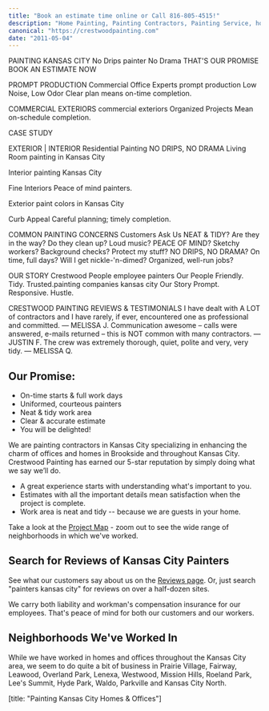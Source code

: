 ```yaml
---
title: "Book an estimate time online or Call 816-805-4515!"
description: "Home Painting, Painting Contractors, Painting Service, house painting, Kansas City Painting Contractor, Office Painting, Home Painters, Painting Company,\" Mission Hills, keywords: \"Prairie Village, Leawood, House Painter, Exterior House Painting, Wood Finishing, Interior Painting,"
canonical: "https://crestwoodpainting.com"
date: "2011-05-04"
---
```


<!-- 2011-05-04-home.md -->
PAINTING KANSAS CITY
No Drips
painter
No Drama
THAT'S OUR PROMISE
BOOK AN ESTIMATE NOW

PROMPT PRODUCTION
Commercial Office Experts
prompt production
Low Noise, Low Odor
Clear plan means on-time completion.

COMMERCIAL EXTERIORS
commercial exteriors
Organized Projects
Mean on-schedule completion.

CASE STUDY


EXTERIOR | INTERIOR
Residential Painting
NO DRIPS, NO DRAMA
Living Room painting in Kansas City
 

Interior painting Kansas City

Fine Interiors
Peace of mind painters.

 

Exterior paint colors in Kansas City

Curb Appeal
Careful planning; timely completion.

COMMON PAINTING CONCERNS
Customers Ask Us
NEAT & TIDY?
Are they in the way?
Do they clean up?
Loud music?
PEACE OF MIND?
Sketchy workers?
Background checks?
Protect my stuff?
NO DRIPS, NO DRAMA?
On time, full days?
Will I get nickle-'n-dimed?
Organized, well-run jobs?

OUR STORY
Crestwood People
employee painters
Our People
Friendly. Tidy. Trusted.painting companies kansas city
Our Story
Prompt. Responsive. Hustle.

CRESTWOOD PAINTING REVIEWS & TESTIMONIALS
I have dealt with A LOT of contractors and I have rarely, if ever, encountered one as professional and committed.
— MELISSA J.
Communication awesome – calls were answered, e-mails returned – this is NOT common with many contractors.
— JUSTIN F.
The crew was extremely thorough, quiet, polite and very, very tidy.
— MELISSA Q.




## Our Promise:

- On-time starts & full work days
- Uniformed, courteous painters
- Neat & tidy work area
- Clear & accurate estimate
- You will be delighted!

We are painting contractors in Kansas City specializing in enhancing the charm of offices and homes in Brookside and throughout Kansas City.  Crestwood Painting has earned our 5-star reputation by simply doing what we say we’ll do.

- A great experience starts with understanding what's important to you.
- Estimates with all the important details mean satisfaction when the project is complete.
- Work area is neat and tidy -- because we are guests in your home.

Take a look at the [Project Map](https://crestwoodpainting.com/map/ "Project Map") - zoom out to see the wide range of neighborhoods in which we've worked.

## Search for Reviews of Kansas City Painters

See what our customers say about us on the [Reviews page](https://crestwoodpainting.com/reviews/ "Online Reviews – Painters in Kansas City"). Or, just search "painters kansas city" for reviews on over a half-dozen sites.

We carry both liability and workman's compensation insurance for our employees. That's peace of mind for both our customers and our workers.

## Neighborhoods We've Worked In

While we have worked in homes and offices throughout the Kansas City area, we seem to do quite a bit of business in Prairie Village, Fairway, Leawood, Overland Park, Lenexa, Westwood, Mission Hills, Roeland Park, Lee's Summit, Hyde Park, Waldo, Parkville and Kansas City North.

[title: "Painting Kansas City Homes & Offices"]
